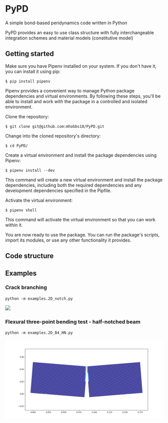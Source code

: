 # PyPD

A simple bond-based peridynamics code written in Python

PyPD provides an easy to use class structure with fully interchangeable integration schemes and material models (constitutive model)

## Getting started

Make sure you have Pipenv installed on your system. If you don't have it, you can install it using pip:

```shell
$ pip install pipenv
```

Pipenv provides a convenient way to manage Python package dependencies and virtual environments. By following these steps, you'll be able to install and work with the package in a controlled and isolated environment.

Clone the repository:

```shell
$ git clone git@github.com:mhobbs18/PyPD.git
```

Change into the cloned repository's directory:

```shell
$ cd PyPD/
```

Create a virtual environment and install the package dependencies using Pipenv:

```shell
$ pipenv install --dev
```

This command will create a new virtual environment and install the package dependencies, including both the required dependencies and any development dependencies specified in the Pipfile.

Activate the virtual environment:

```shell
$ pipenv shell
```

This command will activate the virtual environment so that you can work within it.

You are now ready to use the package. You can run the package's scripts, import its modules, or use any other functionality it provides.

## Code structure

## Examples

### Crack branching

```
python -m examples.2D_notch.py
```

![](figures/crack_branching.png)

### Flexural three-point bending test - half-notched beam

```
python -m examples.2D_B4_HN.py
```

![](figures/TPB_HN.png)



